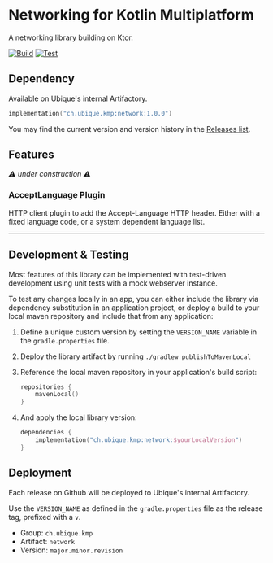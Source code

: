# Networking for Kotlin Multiplatform

A networking library building on Ktor.

[![Build](https://github.com/UbiqueInnovation/networklib-kmp/actions/workflows/build.yml/badge.svg)](https://github.com/UbiqueInnovation/networklib-kmp/actions/workflows/build.yml)
[![Test](https://github.com/UbiqueInnovation/networklib-kmp/actions/workflows/test.yml/badge.svg)](https://github.com/UbiqueInnovation/networklib-kmp/actions/workflows/test.yml)

## Dependency

Available on Ubique's internal Artifactory.
```kotlin
implementation("ch.ubique.kmp:network:1.0.0")
```

You may find the current version and version history in the [Releases list](https://github.com/UbiqueInnovation/networklib-kmp/releases).

## Features

_⚠ under construction ⚠_

### AcceptLanguage Plugin
HTTP client plugin to add the Accept-Language HTTP header. Either with a fixed language code, or a system dependent language list.

---

## Development & Testing

Most features of this library can be implemented with test-driven development using unit tests with a mock webserver instance.

To test any changes locally in an app, you can either include the library via dependency substitution in an application project,
or deploy a build to your local maven repository and include that from any application:

1. Define a unique custom version by setting the `VERSION_NAME` variable in the `gradle.properties` file.
2. Deploy the library artifact by running `./gradlew publishToMavenLocal`
3. Reference the local maven repository in your application's build script:

    ```kotlin
    repositories {
        mavenLocal()
    }
    ```

4. And apply the local library version:

    ```kotlin
    dependencies {
        implementation("ch.ubique.kmp:network:$yourLocalVersion")
    }
    ```

## Deployment

Each release on Github will be deployed to Ubique's internal Artifactory.

Use the `VERSION_NAME` as defined in the `gradle.properties` file as the release tag, prefixed with a `v`.

* Group: `ch.ubique.kmp`
* Artifact: `network`
* Version: `major.minor.revision`
